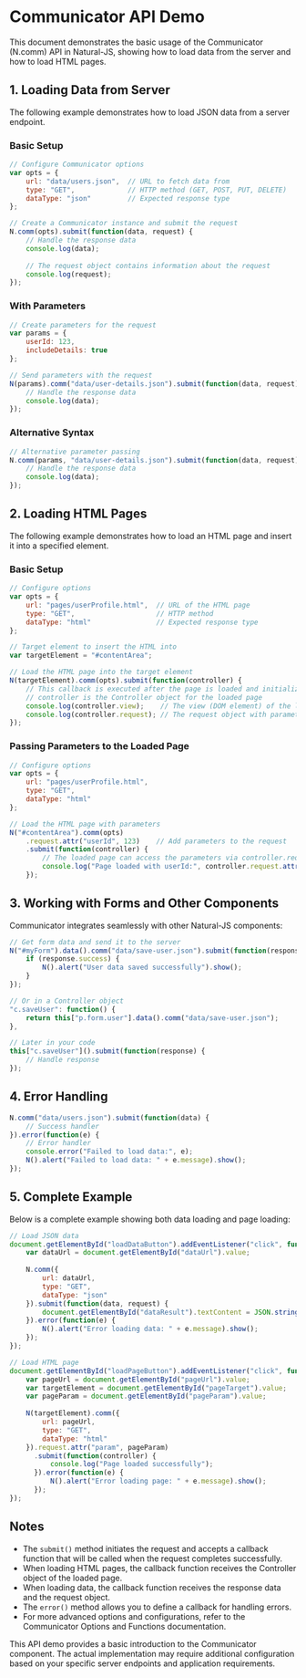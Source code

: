 # Communicator API Demo

This document demonstrates the basic usage of the Communicator (N.comm) API in Natural-JS, showing how to load data from the server and how to load HTML pages.

## 1. Loading Data from Server

The following example demonstrates how to load JSON data from a server endpoint.

### Basic Setup

```javascript
// Configure Communicator options
var opts = {
    url: "data/users.json",  // URL to fetch data from
    type: "GET",             // HTTP method (GET, POST, PUT, DELETE)
    dataType: "json"         // Expected response type
};

// Create a Communicator instance and submit the request
N.comm(opts).submit(function(data, request) {
    // Handle the response data
    console.log(data);
    
    // The request object contains information about the request
    console.log(request);
});
```

### With Parameters

```javascript
// Create parameters for the request
var params = {
    userId: 123,
    includeDetails: true
};

// Send parameters with the request
N(params).comm("data/user-details.json").submit(function(data, request) {
    // Handle the response data
    console.log(data);
});
```

### Alternative Syntax

```javascript
// Alternative parameter passing
N.comm(params, "data/user-details.json").submit(function(data, request) {
    // Handle the response data
    console.log(data);
});
```

## 2. Loading HTML Pages

The following example demonstrates how to load an HTML page and insert it into a specified element.

### Basic Setup

```javascript
// Configure options
var opts = {
    url: "pages/userProfile.html",  // URL of the HTML page
    type: "GET",                    // HTTP method
    dataType: "html"                // Expected response type
};

// Target element to insert the HTML into
var targetElement = "#contentArea";

// Load the HTML page into the target element
N(targetElement).comm(opts).submit(function(controller) {
    // This callback is executed after the page is loaded and initialized
    // controller is the Controller object for the loaded page
    console.log(controller.view);    // The view (DOM element) of the loaded page
    console.log(controller.request); // The request object with parameters
});
```

### Passing Parameters to the Loaded Page

```javascript
// Configure options
var opts = {
    url: "pages/userProfile.html",
    type: "GET",
    dataType: "html"
};

// Load the HTML page with parameters
N("#contentArea").comm(opts)
    .request.attr("userId", 123)    // Add parameters to the request
    .submit(function(controller) {
        // The loaded page can access the parameters via controller.request
        console.log("Page loaded with userId:", controller.request.attr("userId"));
    });
```

## 3. Working with Forms and Other Components

Communicator integrates seamlessly with other Natural-JS components:

```javascript
// Get form data and send it to the server
N("#myForm").data().comm("data/save-user.json").submit(function(response) {
    if (response.success) {
        N().alert("User data saved successfully").show();
    }
});

// Or in a Controller object
"c.saveUser": function() {
    return this["p.form.user"].data().comm("data/save-user.json");
},

// Later in your code
this["c.saveUser"]().submit(function(response) {
    // Handle response
});
```

## 4. Error Handling

```javascript
N.comm("data/users.json").submit(function(data) {
    // Success handler
}).error(function(e) {
    // Error handler
    console.error("Failed to load data:", e);
    N().alert("Failed to load data: " + e.message).show();
});
```

## 5. Complete Example

Below is a complete example showing both data loading and page loading:

```javascript
// Load JSON data
document.getElementById("loadDataButton").addEventListener("click", function() {
    var dataUrl = document.getElementById("dataUrl").value;
    
    N.comm({
        url: dataUrl,
        type: "GET",
        dataType: "json"
    }).submit(function(data, request) {
        document.getElementById("dataResult").textContent = JSON.stringify(data, null, 2);
    }).error(function(e) {
        N().alert("Error loading data: " + e.message).show();
    });
});

// Load HTML page
document.getElementById("loadPageButton").addEventListener("click", function() {
    var pageUrl = document.getElementById("pageUrl").value;
    var targetElement = document.getElementById("pageTarget").value;
    var pageParam = document.getElementById("pageParam").value;
    
    N(targetElement).comm({
        url: pageUrl,
        type: "GET",
        dataType: "html"
    }).request.attr("param", pageParam)
      .submit(function(controller) {
          console.log("Page loaded successfully");
      }).error(function(e) {
          N().alert("Error loading page: " + e.message).show();
      });
});
```

## Notes

- The `submit()` method initiates the request and accepts a callback function that will be called when the request completes successfully.
- When loading HTML pages, the callback function receives the Controller object of the loaded page.
- When loading data, the callback function receives the response data and the request object.
- The `error()` method allows you to define a callback for handling errors.
- For more advanced options and configurations, refer to the Communicator Options and Functions documentation.

This API demo provides a basic introduction to the Communicator component. The actual implementation may require additional configuration based on your specific server endpoints and application requirements.

